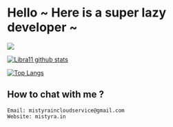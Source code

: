 # Hello ~ Here is a super lazy developer ~

[![](https://img.shields.io/badge/-@SaigirPillow-%23181717?style=flat-square&logo=github)](https://github.com/SaigirPillow)

[![Libra11 github stats](https://github-readme-stats.vercel.app/api?username=SaigirPillow&count_private=true&show_icons=true&theme=radical)](https://github.com/SaigirPillow)

[![Top Langs](https://github-readme-stats.vercel.app/api/top-langs/?username=SaigirPillow&theme=radical)](https://github.com/SaigirPillow)

## How to chat with me ?

```text
Email: mistyraincloudservice@gmail.com
Website: mistyra.in
```
